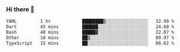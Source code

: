 ### Hi there 👋

<!--START_SECTION:waka-->

```txt
YAML         1 hr            ████████▒░░░░░░░░░░░░░░░░   32.99 %
Dart         45 mins         ██████░░░░░░░░░░░░░░░░░░░   24.60 %
Bash         40 mins         █████▓░░░░░░░░░░░░░░░░░░░   22.07 %
Other        18 mins         ██▒░░░░░░░░░░░░░░░░░░░░░░   09.97 %
TypeScript   15 mins         ██░░░░░░░░░░░░░░░░░░░░░░░   08.62 %
```

<!--END_SECTION:waka-->


<!--
**AnkelMauCastillo/AnkelMauCastillo** is a ✨ _special_ ✨ repository because its `README.md` (this file) appears on your GitHub profile.

Here are some ideas to get you started:

- 🔭 I’m currently working on ...
- 🌱 I’m currently learning ...
- 👯 I’m looking to collaborate on ...
- 🤔 I’m looking for help with ...
- 💬 Ask me about ...
- 📫 How to reach me: ...
- 😄 Pronouns: ...
- ⚡ Fun fact: ...
-->

